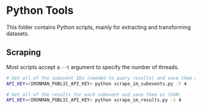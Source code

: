 # Python Tools

This folder contains Python scripts, mainly for extracting and transforming datasets.

## Scraping

Most scripts accept a `--t` argument to specify the number of threads.

```bash
# Get all of the subevent IDs (needed to query results) and save them as CSV:
API_KEY=<IRONMAN_PUBLIC_API_KEY> python scrape_im_subevents.py -t 4

# Get all of the results for each subevent and save them as JSON:
API_KEY=<IRONMAN_PUBLIC_API_KEY> python scrape_im_results.py -t 4
```